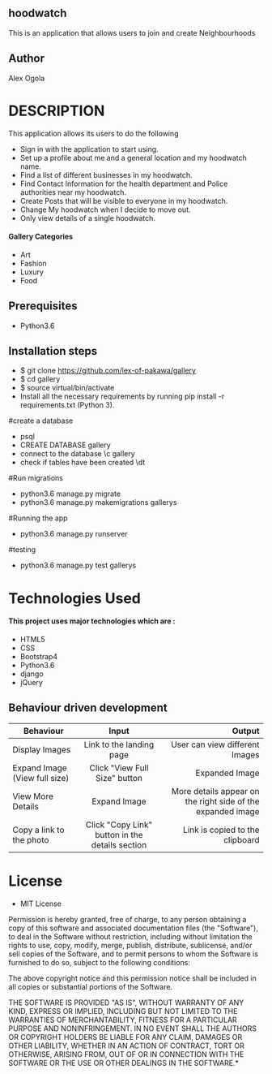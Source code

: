 ## hoodwatch

This is an application that allows users to join and create Neighbourhoods

## Author

Alex Ogola

# DESCRIPTION

This application allows its users to do the following

* Sign in with the application to start using.
* Set up a profile about me and a general location and my hoodwatch name.
* Find a list of different businesses in my hoodwatch.
* Find Contact Information for the health department and Police authorities near my hoodwatch.
* Create Posts that will be visible to everyone in my hoodwatch.
* Change My hoodwatch when I decide to move out.
* Only view details of a single hoodwatch.

#### Gallery Categories
* Art
* Fashion
* Luxury
* Food


## Prerequisites
* Python3.6

## Installation steps
* $ git clone https://github.com/lex-of-pakawa/gallery
* $ cd gallery
* $ source virtual/bin/activate
* Install all the necessary requirements by running pip install -r requirements.txt (Python 3).

#create a database

* psql
* CREATE DATABASE gallery
* connect to the database \c gallery
* check if tables have been created \dt

#Run migrations

* python3.6 manage.py migrate
* python3.6 manage.py makemigrations gallerys

#Running the app

* python3.6 manage.py runserver

#testing

* python3.6 manage.py test gallerys




# Technologies Used

#### This project uses major technologies which are :
* HTML5
* CSS
* Bootstrap4
* Python3.6
* django
* jQuery

## Behaviour driven development
| Behaviour   |      Input     |  Output |
|----------|:-------------:|------:|
| Display Images | Link to the landing page |   User can view different Images |
| Expand Image (View full size) | Click "View Full Size" button |   Expanded Image |
| View More Details | Expand Image |  More details appear on the right side of the expanded image |
| Copy a link to the photo | Click "Copy Link" button in the details section |  Link is copied to the clipboard |


# License

* MIT License


Permission is hereby granted, free of charge, to any person obtaining a copy
of this software and associated documentation files (the "Software"), to deal
in the Software without restriction, including without limitation the rights
to use, copy, modify, merge, publish, distribute, sublicense, and/or sell
copies of the Software, and to permit persons to whom the Software is
furnished to do so, subject to the following conditions:

The above copyright notice and this permission notice shall be included in all
copies or substantial portions of the Software.

THE SOFTWARE IS PROVIDED "AS IS", WITHOUT WARRANTY OF ANY KIND, EXPRESS OR
IMPLIED, INCLUDING BUT NOT LIMITED TO THE WARRANTIES OF MERCHANTABILITY,
FITNESS FOR A PARTICULAR PURPOSE AND NONINFRINGEMENT. IN NO EVENT SHALL THE
AUTHORS OR COPYRIGHT HOLDERS BE LIABLE FOR ANY CLAIM, DAMAGES OR OTHER
LIABILITY, WHETHER IN AN ACTION OF CONTRACT, TORT OR OTHERWISE, ARISING FROM,
OUT OF OR IN CONNECTION WITH THE SOFTWARE OR THE USE OR OTHER DEALINGS IN THE
SOFTWARE.*
